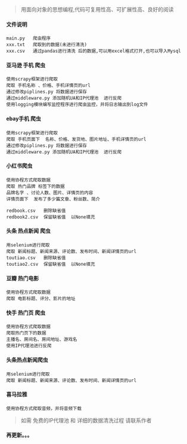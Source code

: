 > 用面向对象的思想编程,代码可复用性高、可扩展性高、良好的阅读

#### 文件说明
    main.py   爬虫程序
    xxx.txt   爬取到的数据(未进行清洗)
    xxx.csv   通过pandas进行清洗 后的数据,可以用excel格式打开,也可以导入Mysql
    
#### 亚马逊 手机 爬虫
    使用scrapy框架进行爬取
    爬取 手机名称 、价格、手机详情页的url
    通过修改piplines.py 将数据进行保存
    通过middleware.py 添加随机UA和IP代理池  进行反爬
    使用logging模块编写监控程序进行爬虫监控，并将日志输出到log文件

#### ebay手机 爬虫
    
    使用scrapy框架进行爬取
    爬取 手机页面下  名称、价格、发货地、图片地址、手机详情页的url
    通过修改piplines.py 将数据进行保存
    通过middleware.py 添加随机UA和IP代理池  进行反爬

#### 小红书爬虫
    使用协程方式爬取数据
    爬取 热门品牌 标签下的数据
    品牌名字 、讨论人数、图片、详情页的内容
    详情页面下  发布了多少篇文章、粉丝数、简介
    
    redbook.csv   删除缺省值
    redbook2.csv  保留缺省值  以None填充
    
#### 头条 热点新闻 爬虫
   
    用selenium进行爬取
    爬取 新闻标题、新闻来源、评论数、发布时间、新闻详情页的url
    toutiao.csv   删除缺省值
    toutiao2.csv  保留缺省值  以None填充
    

#### 豆瓣 热门电影
    
    使用协程方式爬取数据
    爬取 电影标题、评分、影片的地址

#### 快手 热门页 爬虫
    
    使用协程方式爬取数据
    爬取热门页下的数据
    主播名、房间名、房间地址、游戏名
    使用IP代理池进行反爬
   
    
#### 头条热点新闻爬虫
    用selenium进行爬取
    爬取 新闻标题、新闻来源、评论数、发布时间、新闻详情页的url
    
#### 喜马拉雅
    使用协程方式爬取音频，并将音频下载


>  如需 免费的IP代理池 和 详细的数据清洗过程 请联系作者
#### 再更新。。。

